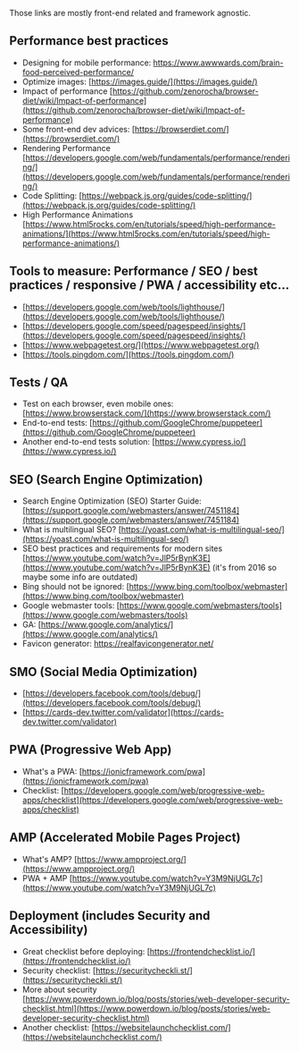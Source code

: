 Those links are mostly front-end related and framework agnostic.

## Performance best practices

- Designing for mobile performance: https://www.awwwards.com/brain-food-perceived-performance/
- Optimize images:  [https://images.guide/](https://images.guide/)
- Impact of performance  [https://github.com/zenorocha/browser-diet/wiki/Impact-of-performance](https://github.com/zenorocha/browser-diet/wiki/Impact-of-performance)
- Some front-end dev advices:   [https://browserdiet.com/](https://browserdiet.com/)
- Rendering Performance  [https://developers.google.com/web/fundamentals/performance/rendering/](https://developers.google.com/web/fundamentals/performance/rendering/)
- Code Splitting:  [https://webpack.js.org/guides/code-splitting/](https://webpack.js.org/guides/code-splitting/)
- High Performance Animations  [https://www.html5rocks.com/en/tutorials/speed/high-performance-animations/](https://www.html5rocks.com/en/tutorials/speed/high-performance-animations/)

## Tools to measure: Performance / SEO / best practices / responsive / PWA / accessibility etc...

- [https://developers.google.com/web/tools/lighthouse/](https://developers.google.com/web/tools/lighthouse/)
- [https://developers.google.com/speed/pagespeed/insights/](https://developers.google.com/speed/pagespeed/insights/)
- [https://www.webpagetest.org/](https://www.webpagetest.org/)
- [https://tools.pingdom.com/](https://tools.pingdom.com/)

## Tests / QA

- Test on each browser, even mobile ones:  [https://www.browserstack.com/](https://www.browserstack.com/)
- End-to-end tests:  [https://github.com/GoogleChrome/puppeteer](https://github.com/GoogleChrome/puppeteer)
- Another end-to-end tests solution: [https://www.cypress.io/](https://www.cypress.io/)

## SEO (Search Engine Optimization)

- Search Engine Optimization (SEO) Starter Guide:  [https://support.google.com/webmasters/answer/7451184](https://support.google.com/webmasters/answer/7451184)
- What is multilingual SEO?  [https://yoast.com/what-is-multilingual-seo/](https://yoast.com/what-is-multilingual-seo/)
- SEO best practices and requirements for modern sites  [https://www.youtube.com/watch?v=JlP5rBynK3E](https://www.youtube.com/watch?v=JlP5rBynK3E) (it&#39;s from 2016 so maybe some info are outdated)
- Bing should not be ignored:  [https://www.bing.com/toolbox/webmaster](https://www.bing.com/toolbox/webmaster)
- Google webmaster tools:  [https://www.google.com/webmasters/tools](https://www.google.com/webmasters/tools)
- GA:  [https://www.google.com/analytics/](https://www.google.com/analytics/)
- Favicon generator: https://realfavicongenerator.net/

## SMO (Social Media Optimization)

- [https://developers.facebook.com/tools/debug/](https://developers.facebook.com/tools/debug/)
- [https://cards-dev.twitter.com/validator](https://cards-dev.twitter.com/validator)

## PWA (Progressive Web App)

- What&#39;s a PWA:  [https://ionicframework.com/pwa](https://ionicframework.com/pwa)
- Checklist:  [https://developers.google.com/web/progressive-web-apps/checklist](https://developers.google.com/web/progressive-web-apps/checklist)

## AMP (Accelerated Mobile Pages Project)

- What&#39;s AMP?  [https://www.ampproject.org/](https://www.ampproject.org/)
- PWA + AMP  [https://www.youtube.com/watch?v=Y3M9NjUGL7c](https://www.youtube.com/watch?v=Y3M9NjUGL7c)

## Deployment (includes Security and Accessibility)

- Great checklist before deploying:  [https://frontendchecklist.io/](https://frontendchecklist.io/)
- Security checklist: [https://securitycheckli.st/](https://securitycheckli.st/)
- More about security  [https://www.powerdown.io/blog/posts/stories/web-developer-security-checklist.html](https://www.powerdown.io/blog/posts/stories/web-developer-security-checklist.html)
- Another checklist:  [https://websitelaunchchecklist.com/](https://websitelaunchchecklist.com/)
